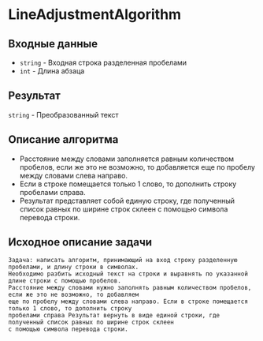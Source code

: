 # LineAdjustmentAlgorithm

## Входные данные
- `string` - Входная строка разделенная пробелами
- `int` - Длина абзаца

## Результат
`string` - Преобразованный текст

## Описание алгоритма
- Расстояние между словами заполняется равным количеством пробелов, если же это не возможно, то добавляется еще по пробелу между словами слева направо.
- Если в строке помещается только 1 слово, то дополнить строку пробелами справа.
- Результат представляет собой единую строку, где полученный список равных по ширине строк склеен с помощью символа перевода строки. 

## Исходное описание задачи
```
Задача: написать алгоритм, принимающий на вход строку разделенную пробелами, и длину строки в символах.
Необходимо разбить исходный текст на строки и выравнять по указанной длине строки с помощью пробелов.
Расстояние между словами нужно заполнять равным количеством пробелов, если же это не возможно, то добавляем
еще по пробелу между словами слева направо. Если в строке помещается только 1 слово, то дополнить строку 
пробелами справа Результат вернуть в виде единой строки, где полученный список равных по ширине строк склеен 
с помощью символа перевода строки. 
```
